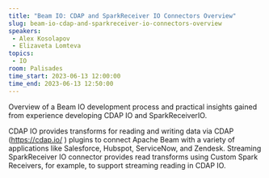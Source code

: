 ```yaml
---
title: "Beam IO: CDAP and SparkReceiver IO Connectors Overview"
slug: beam-io-cdap-and-sparkreceiver-io-connectors-overview
speakers:
 - Alex Kosolapov
 - Elizaveta Lomteva
topics:
 - IO
room: Palisades
time_start: 2023-06-13 12:00:00
time_end: 2023-06-13 12:50:00
---
```


Overview of a Beam IO development process and practical insights gained from experience developing CDAP IO and SparkReceiverIO.
 
 
 
 CDAP IO provides transforms for reading and writing data via CDAP (https://cdap.io/ ) plugins to connect Apache Beam with a variety of applications like Salesforce, Hubspot, ServiceNow, and Zendesk. Streaming SparkReceiver IO connector provides read transforms using Custom Spark Receivers, for example, to support streaming reading in CDAP IO.